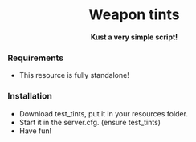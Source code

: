 <h1 align='center'>Weapon tints</a></h1><p align='center'><b>Kust a very simple script!</b></h5>

### Requirements
- This resource is fully standalone!


### Installation
- Download test_tints, put it in your resources folder.
- Start it in the server.cfg. (ensure test_tints)
- Have fun!
